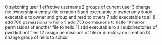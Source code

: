 0 switching user
1 effective username
2 groups of current user
3 change file ownership
4 empty file creation 
5 add executable to owner only
6 add executable to owner and group and read to others
7 add executable to all
8 add 700 permissions to hello
9 add 753 permissions to hello
10 mirror permissions of another file to hello
11 add executable to all subdirectories of pwd but not files
12 assign permissions of file or directory on creation
13 change group of hello to school
